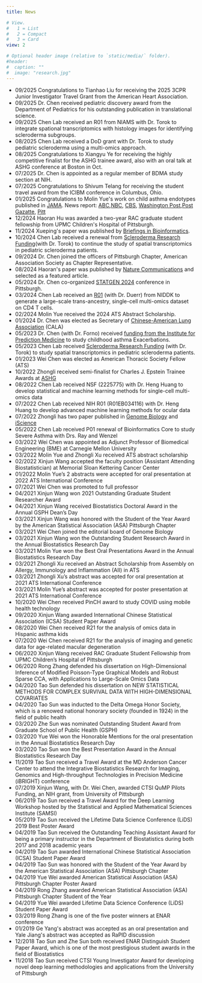```yaml
---
title: News

# View.
#   1 = List
#   2 = Compact
#   3 = Card
view: 2

# Optional header image (relative to `static/media/` folder).
#header:
#  caption: ""
#  image: "research.jpg"
---
```

- 09/2025 Congratulations to Tianhao Liu for receiving the 2025 3CPR Junior Investigator Travel Grant from the American Heart Association.
- 09/2025 Dr. Chen received pediatric discovery award from the Department of Pediatrics for his outstanding publication in translational science.
- 09/2025 Chen Lab received an R01 from NIAMS with Dr. Torok to integrate spational transcriptomics with histology images for identifying scleroderma subgroups.  
- 08/2025 Chen Lab received a DoD grant with Dr. Torok to study pediatric scleroderma using a multi-omics approach.
- 08/2025 Congratulations to Xiangyu Ye for receiving the highly competitive finalist for the ASHG trainee award, also with an oral talk at ASHG conference at Boston in Oct. 
- 07/2025 Dr. Chen is appointed as a regular member of BDMA study section at NIH.
- 07/2025 Congratulations to Shivum Telang for receiving the student travel award from the ICIBM conference in Columbus, Ohio. 
- 01/2025 Congratulations to Molin Yue's work on child asthma endotypes published in [JAMA](https://jamanetwork.com/journals/jama/article-abstract/2828721). News report: [ABC](https://www.wtae.com/article/pitt-asthma-research-nasal-swab-clinical-trials/63385491),[NBC](https://www.nbcnews.com/health/health-news/asthma-test-nasal-swab-detect-different-types-rcna185791), [CBS](https://www.cbsnews.com/pittsburgh/news/pitt-asthma-research-breakthrough-nasal-swab/), [Washington Post](https://www.washingtonpost.com/health/2025/01/12/pediatric-asthma-nasal-swab-test/),[Post Gazatte](https://www.post-gazette.com/news/health/2025/01/12/asthma-treatment-kids/stories/202501120025), [Pitt](https://pittnews.com/article/193375/featured/pitt-researchers-discover-new-way-to-diagnose-asthma-subtypes-in-children/)
- 12/2024 Haoran Hu was awarded a two-year RAC graduate student fellowship from UPMC Children's Hospital of Pittsburgh. 
- 11/2024 Xueping's paper was published by [Briefings in Bioinformatics](https://academic.oup.com/bib/article/25/6/bbae585/7900220).
- 10/2024 Chen Lab received a renewal from [Scleroderma Research Funding](https://srfcure.org/disease-propogation-in-juvenile-scleroderma/)(with Dr. Torok) to continue the study of spatial transcriptomics in pediatric scleroderma patients. 
- 09/2024 Dr. Chen joined the officers of Pittsburgh Chapter, American Association Society as Chapter Representative. 
- 08/2024 Haoran's paper was published by [Nature Communications](https://www.nature.com/articles/s41467-024-49448-x) and selected as a featured article.
- 05/2024 Dr. Chen co-organized [STATGEN 2024](https://www.publichealth.pitt.edu/statgen-2024-conference-statistics-genomics-and-genetics) conference in Pittsburgh. 
- 03/2024 Chen Lab received an [R01](https://reporter.nih.gov/search/xzRDncNh6Ei48FgOMdC6iQ/project-details/10805885) (with Dr. Duerr) from NIDDK to generate a large-scale trans-ancestry, single-cell multi-omics dataset on CD4 T cells. 
- 02/2024 Molin Yue received the 2024 ATS Abstract Scholarship. 
- 01/2024 Dr. Chen was elected as Secretary of [Chinese-American Lung Association](https://mycala.org/) (CALA)  
- 05/2023 Dr. Chen (with Dr. Forno) received [funding from the Institute for Prediction Medicine](https://ipm.pitt.edu/institute-for-precision-medicine-premip-program-selects-new-asthma-and-pharmacogenomics-projects-for-1mm-funding/) to study childhood asthma Exacerbations.
- 05/2023 Chen Lab received [Scleroderma Research Funding](https://srfcure.org/disease-propogation-in-juvenile-scleroderma/) (with Dr. Torok) to study spatial transcriptomics in pediatric scleroderma patients.  
- 01/2023 Wei Chen was elected as American Thoracic Society Fellow (ATS)
- 10/2022 Zhongli received semi-finalist for Charles J. Epstein Trainee Awards at [ASHG](https://www.ashg.org/membership/awards/epstein/)
- 08/2022 Chen Lab received NSF (2225775) with Dr. Heng Huang to develop statistical and machine learning methods for single-cell multi-omics data
- 07/2022 Chen Lab received NIH R01 (R01EB034116) with Dr. Heng Huang to develop advanced machine learning methods for ocular data
- 07/2022 Zhongli has two paper published in [Genome Biology](https://genomebiology.biomedcentral.com/articles/10.1186/s13059-022-02698-8) and [iScience](https://www.biorxiv.org/content/10.1101/2021.09.17.460865v2)
- 05/2022 Chen Lab received P01 renewal of Bioinformatics Core to study Severe Asthma with Drs. Ray and Wenzel
- 03/2022 Wei Chen was appointed as Adjunct Professor of Biomedical Engineering (BME) at Carnegie Mellon University
- 03/2022 Molin Yue and Zhongli Xu received ATS abstract scholarship
- 02/2022 Xinjun Wang accepted the faculty position (Assistant Attending Biostatistician) at Memorial Sloan Kettering Cancer Center
- 01/2022 Molin Yue’s 2 abstracts were accepted for oral presentation at 2022 ATS International Conference
- 07/2021 Wei Chen was promoted to full professor
- 04/2021 Xinjun Wang won 2021 Outstanding Graduate Student Researcher Award
- 04/2021 Xinjun Wang received Biostatistics Doctoral Award in the Annual GSPH Dean’s Day
- 03/2021 Xinjun Wang was honored with the Student of the Year Award by the American Statistical Association (ASA) Pittsburgh Chapter
- 03/2021 Wei Chen joined the editorial board of Genome Biology
- 03/2021 Xinjun Wang won the Outstanding Student Research Award in the Annual Biostatistics Research Day
- 03/2021 Molin Yue won the Best Oral Presentations Award in the Annual Biostatistics Research Day
- 03/2021 Zhongli Xu received an Abstract Scholarship from Assembly on Allergy, Immunology and Inflammation (AII) in ATS
- 03/2021 Zhongli Xu’s abstract was accepted for oral presentation at 2021 ATS International Conference
- 03/2021 Molin Yue’s abstract was accepted for poster presentation at 2021 ATS International Conference
-	10/2020 Wei Chen received PinCH award to study COVID using mobile health technology
-	09/2020 Xinjun Wang awarded International Chinese Statistical Association (ICSA) Student Paper Award
-	08/2020 Wei Chen received R21 for the analysis of omics data in Hispanic asthma kids
-	07/2020 Wei Chen received R21 for the analysis of imaging and genetic data for age-related macular degeneration
-	06/2020 Xinjun Wang received RAC Graduate Student Fellowship from UPMC Children’s Hospital of Pittsburgh
-	06/2020 Rong Zhang defended his dissertation on High-Dimensional Inference of Modified Poisson-Type Graphical Models and Robust Sparse CCA, with Applications to Large-Scale Omics Data
-	04/2020 Tao Sun defended his dissertation on NEW STATISTICAL METHODS FOR COMPLEX SURVIVAL DATA WITH HIGH-DIMENSIONAL COVARIATES
-	04/2020 Tao Sun was inducted to the Delta Omega Honor Society, which is a renowed national honorary society (founded in 1924) in the field of public health
-	03/2020 Zhe Sun was nominated Outstanding Student Award from Graduate School of Public Health (GSPH)
-	03/2020 Yue Wei won the Honorable Mentions for the oral presentation in the Annual Biostatistics Research Day
-	03/2020 Tao Sun won the Best Presentation Award in the Annual Biostatistics Research Day
-	11/2019 Tao Sun received a Travel Award at the MD Anderson Cancer Center to attend the Integrative Biostatistics Research for Imaging, Genomics and High-throughput Technologies in Precision Medicine (iBRIGHT) conference
-	07/2019 Xinjun Wang, with Dr. Wei Chen, awarded CTSI QuMP Pilots Funding, an NIH grant, from University of Pittsburgh
-	06/2019 Tao Sun received a Travel Award for the Deep Learning Workshop hosted by the Statistical and Applied Mathematical Sciences Institute (SAMSI)
-	05/2019 Tao Sun received the Lifetime Data Science Conference (LiDS) 2019 Best Poster Award
-	04/2019 Tao Sun received the Outstanding Teaching Assistant Award for being a primary instructor in the Department of Biostatistics during both 2017 and 2018 academic years
-	04/2019 Tao Sun awarded International Chinese Statistical Association (ICSA) Student Paper Award
-	04/2019 Tao Sun was honored with the Student of the Year Award by the American Statistical Association (ASA) Pittsburgh Chapter 
-	04/2019 Yue Wei awarded American Statistical Association (ASA) Pittsburgh Chapter Poster Award
-	04/2019 Rong Zhang awarded American Statistical Association (ASA) Pittsburgh Chapter Student of the Year
-	04/2019 Yue Wei awarded Lifetime Data Science Conference (LiDS) Student Paper Award
-	03/2019 Rong Zhang is one of the five poster winners at ENAR conference
-	01/2019 Ge Yang's abstract was accepted as an oral presentation and Yale Jiang's abstract was accepted as RaPID discussion
-	12/2018 Tao Sun and Zhe Sun both received ENAR Distinguish Student Paper Award, which is one of the most prestigious student awards in the field of Biostatistics
-	11/2018 Tao Sun received CTSI Young Investigator Award for developing novel deep learning methodologies and applications from the University of Pittsburgh
